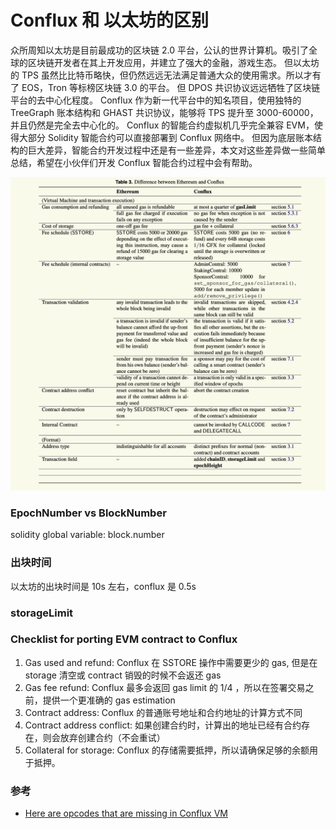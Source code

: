 Conflux 和 以太坊的区别
===
众所周知以太坊是目前最成功的区块链 2.0 平台，公认的世界计算机。吸引了全球的区块链开发者在其上开发应用，并建立了强大的金融，游戏生态。
但以太坊的 TPS 虽然比比特币略快，但仍然远远无法满足普通大众的使用需求。所以才有了 EOS，Tron 等标榜区块链 3.0 的平台。
但 DPOS 共识协议远远牺牲了区块链平台的去中心化程度。
Conflux 作为新一代平台中的知名项目，使用独特的 TreeGraph 账本结构和 GHAST 共识协议，能够将 TPS 提升至 3000-60000，并且仍然是完全去中心化的。
Conflux 的智能合约虚拟机几乎完全兼容 EVM，使得大部分 Solidity 智能合约可以直接部署到 Conflux 网络中。
但因为底层账本结构的巨大差异，智能合约开发过程中还是有一些差异，本文对这些差异做一些简单总结，希望在小伙伴们开发 Conflux 智能合约过程中会有帮助。

![](../images/eth-vs-conflux.png)

### EpochNumber vs BlockNumber


solidity global variable: block.number

### 出块时间
以太坊的出块时间是 10s 左右，conflux 是 0.5s

### storageLimit





###  Checklist for porting EVM contract to Conflux

1. Gas used and refund: Conflux 在 SSTORE 操作中需要更少的 gas, 但是在 storage 清空或 contract 销毁的时候不会返还 gas
2. Gas fee refund: Conflux 最多会返回 gas limit 的 1/4 ，所以在签署交易之前，提供一个更准确的 gas estimation
3. Contract address: Conflux 的普通账号地址和合约地址的计算方式不同
4. Contract address conflict: 如果创建合约时，计算出的地址已经有合约存在，则会放弃创建合约（不会重试）
5. Collateral for storage: Conflux 的存储需要抵押，所以请确保足够的余额用于抵押。







### 参考

* [Here are opcodes that are missing in Conflux VM](https://github.com/Conflux-Chain/conflux-rust/issues/1442)
